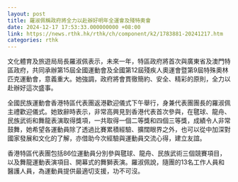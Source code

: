 ```yaml
---
layout: post
title: 羅淑佩稱政府將全力以赴辦好明年全運會及殘特奧會
date: 2024-12-17 17:53:33.000000000 +08:00
link: https://news.rthk.hk/rthk/ch/component/k2/1783881-20241217.htm
categories: rthk
---
```


文化體育及旅遊局局長羅淑佩表示，未來一年，特區政府將首次與廣東省及澳門特區政府，共同承辦第15屆全國運動會及全國第12屆殘疾人奧運會暨第9屆特殊奧林匹克運動會，意義重大。她強調，政府將會貫徹簡約、安全、精彩的原則，全力以赴辦好這次盛事。

全國民族運動會香港特區代表團返港歡迎儀式下午舉行，身兼代表團團長的羅淑佩主禮歡迎儀式。她致辭時表示，非常高興見到香港代表首次參與，在毽球、龍舟、民族武術和舞龍表演取得獎項，一共取得一個二等獎和四個三等獎，成績令人非常鼓舞，她希望各運動員除了透過比賽累積經驗、擴闊眼界之外，也可以從中加深對國家發展和文化的了解，亦借助今次經驗與運動員交流心得，建立友誼。

香港特區代表團包括86位運動員分別參與毽球、龍舟、民族武術三個競賽項目，以及舞龍運動表演項目、開幕式的舞獅表演。羅淑佩說，隨團的13名工作人員和醫護人員，為運動員提供最適切支援，功不可沒。
